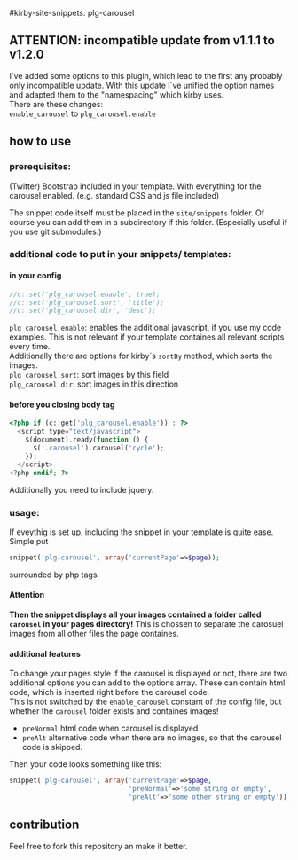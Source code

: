 #kirby-site-snippets: plg-carousel

## ATTENTION: incompatible update from v1.1.1 to v1.2.0
I´ve added some options to this plugin, which lead to the first any probably only incompatible update. With this update I´ve unified the option names and adapted them to the "namespacing" which kirby uses.  
There are these changes:  
`enable_carousel` to `plg_carousel.enable`


## how to use


### prerequisites:
(Twitter) Bootstrap included in your template. With everything for the carousel enabled. (e.g. standard CSS and js file included)

The snippet code itself must be placed in the `site/snippets` folder. Of course you can add them in a subdirectory if this folder. (Especially useful if you use git submodules.)


### additional code to put in your snippets/ templates:

#### in your config
```php
//c::set('plg_carousel.enable', true);
//c::set('plg_carousel.sort', 'title');
//c::set('plg_carousel.dir', 'desc');
```
`plg_carousel.enable`: enables the additional javascript, if you use my code examples. This is not relevant if your template containes all relevant scripts every time.  
Additionally there are options for kirby´s `sortBy` method, which sorts the images.  
`plg_carousel.sort`: sort images by this field  
`plg_carousel.dir`: sort images in this direction  


#### before you closing body tag
```php
<?php if (c::get('plg_carousel.enable')) : ?>
  <script type="text/javascript">
    $(document).ready(function () {
      $('.carousel').carousel('cycle');
    });
  </script>
<?php endif; ?>
```
Additionally you need to include jquery.


### usage:
If eveythig is set up, including the snippet in your template is quite ease. Simple put
```php
snippet('plg-carousel', array('currentPage'=>$page));
```
surrounded by php tags.

#### Attention
**Then the snippet displays all your images contained a folder called `carousel` in your pages directory!** This is chossen to separate the carosuel images from all other files the page containes.

#### additional features
To change your pages style if the carousel is displayed or not, there are two additional options you can add to the options array. These can contain html code, which is inserted right before the carousel code.  
This is not switched by the `enable_carousel` constant of the config file, but whether the `carousel` folder exists and containes images!

- `preNormal` html code when carousel is displayed
- `preAlt` alternative code when there are no images, so that the carousel code is skipped.

Then your code looks something like this:
```php
snippet('plg-carousel', array('currentPage'=>$page,
                              'preNormal'=>'some string or empty',
                              'preAlt'=>'some other string or empty'));
```



## contribution
Feel free to fork this repository an make it better.
